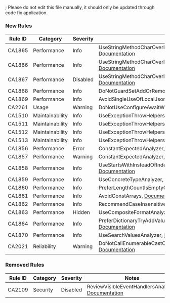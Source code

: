 ; Please do not edit this file manually, it should only be updated through code fix application.

### New Rules

Rule ID | Category | Severity | Notes
--------|----------|----------|-------
CA1865 | Performance | Info | UseStringMethodCharOverloadWithSingleCharacters, [Documentation](https://learn.microsoft.com/dotnet/fundamentals/code-analysis/quality-rules/ca1865)
CA1866 | Performance | Info | UseStringMethodCharOverloadWithSingleCharacters, [Documentation](https://learn.microsoft.com/dotnet/fundamentals/code-analysis/quality-rules/ca1866)
CA1867 | Performance | Disabled | UseStringMethodCharOverloadWithSingleCharacters, [Documentation](https://learn.microsoft.com/dotnet/fundamentals/code-analysis/quality-rules/ca1867)
CA1868 | Performance | Info | DoNotGuardSetAddOrRemoveByContains, [Documentation](https://learn.microsoft.com/dotnet/fundamentals/code-analysis/quality-rules/ca1868)
CA1869 | Performance | Info | AvoidSingleUseOfLocalJsonSerializerOptions, [Documentation](https://learn.microsoft.com/dotnet/fundamentals/code-analysis/quality-rules/CA1869)
CA2261 | Usage | Warning | DoNotUseConfigureAwaitWithSuppressThrowing, [Documentation](https://learn.microsoft.com/dotnet/fundamentals/code-analysis/quality-rules/ca2250)
CA1510 | Maintainability | Info | UseExceptionThrowHelpers, [Documentation](https://learn.microsoft.com/dotnet/fundamentals/code-analysis/quality-rules/ca1510)
CA1511 | Maintainability | Info | UseExceptionThrowHelpers, [Documentation](https://learn.microsoft.com/dotnet/fundamentals/code-analysis/quality-rules/ca1511)
CA1512 | Maintainability | Info | UseExceptionThrowHelpers, [Documentation](https://learn.microsoft.com/dotnet/fundamentals/code-analysis/quality-rules/ca1512)
CA1513 | Maintainability | Info | UseExceptionThrowHelpers, [Documentation](https://learn.microsoft.com/dotnet/fundamentals/code-analysis/quality-rules/ca1513)
CA1856 | Performance | Error | ConstantExpectedAnalyzer, [Documentation](https://learn.microsoft.com/dotnet/fundamentals/code-analysis/quality-rules/ca1856)
CA1857 | Performance | Warning | ConstantExpectedAnalyzer, [Documentation](https://learn.microsoft.com/dotnet/fundamentals/code-analysis/quality-rules/ca1857)
CA1858 | Performance | Info | UseStartsWithInsteadOfIndexOfComparisonWithZero, [Documentation](https://docs.microsoft.com/dotnet/fundamentals/code-analysis/quality-rules/ca1858)
CA1859 | Performance | Info | UseConcreteTypeAnalyzer, [Documentation](https://learn.microsoft.com/dotnet/fundamentals/code-analysis/quality-rules/ca1859)
CA1860 | Performance | Info | PreferLengthCountIsEmptyOverAnyAnalyzer, [Documentation](https://learn.microsoft.com/dotnet/fundamentals/code-analysis/quality-rules/ca1860)
CA1861 | Performance | Info | AvoidConstArrays, [Documentation](https://learn.microsoft.com/dotnet/fundamentals/code-analysis/quality-rules/ca1861)
CA1862 | Performance | Info | RecommendCaseInsensitiveStringComparison, [Documentation](https://learn.microsoft.com/dotnet/fundamentals/code-analysis/quality-rules/ca1862)
CA1863 | Performance | Hidden | UseCompositeFormatAnalyzer, [Documentation](https://learn.microsoft.com/dotnet/fundamentals/code-analysis/quality-rules/ca1862)
CA1864 | Performance | Info | PreferDictionaryTryAddValueOverGuardedAddAnalyzer, [Documentation](https://docs.microsoft.com/dotnet/fundamentals/code-analysis/quality-rules/ca1864)
CA1870 | Performance | Info | UseSearchValuesAnalyzer, [Documentation](https://docs.microsoft.com/dotnet/fundamentals/code-analysis/quality-rules/ca1870)
CA2021 | Reliability | Warning | DoNotCallEnumerableCastOrOfTypeWithIncompatibleTypesAnalyzer, [Documentation](https://learn.microsoft.com/dotnet/fundamentals/code-analysis/quality-rules/ca2021)

### Removed Rules

Rule ID | Category | Severity | Notes
--------|----------|----------|-------
CA2109 | Security | Disabled | ReviewVisibleEventHandlersAnalyzer, [Documentation](https://learn.microsoft.com/dotnet/fundamentals/code-analysis/quality-rules/ca2109)
